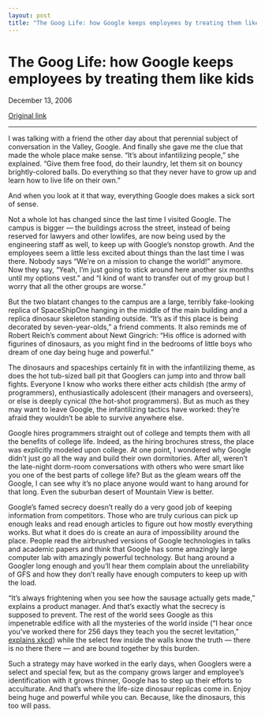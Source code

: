 ```yaml
---
layout: post
title: "The Goog Life: how Google keeps employees by treating them like kids"
---
```

The Goog Life: how Google keeps employees by treating them like kids
====================================================================

December 13, 2006

[Original link](http://www.aaronsw.com/weblog/googlife)

* * * * *

I was talking with a friend the other day about that perennial subject
of conversation in the Valley, Google. And finally she gave me the clue
that made the whole place make sense. “It’s about infantilizing people,”
she explained. “Give them free food, do their laundry, let them sit on
bouncy brightly-colored balls. Do everything so that they never have to
grow up and learn how to live life on their own.”

And when you look at it that way, everything Google does makes a sick
sort of sense.

Not a whole lot has changed since the last time I visited Google. The
campus is bigger — the buildings across the street, instead of being
reserved for lawyers and other lowlifes, are now being used by the
engineering staff as well, to keep up with Google’s nonstop growth. And
the employees seem a little less excited about things than the last time
I was there. Nobody says “We’re on a mission to change the world!”
anymore. Now they say, “Yeah, I’m just going to stick around here
another six months until my options vest.” and “I kind of want to
transfer out of my group but I worry that all the other groups are
worse.”

But the two blatant changes to the campus are a large, terribly
fake-looking replica of SpaceShipOne hanging in the middle of the main
building and a replica dinosaur skeleton standing outside. “It’s as if
this place is being decorated by seven-year-olds,” a friend comments. It
also reminds me of Robert Reich’s comment about Newt Gingrich: “His
office is adorned with figurines of dinosaurs, as you might find in the
bedrooms of little boys who dream of one day being huge and powerful.”

The dinosaurs and spaceships certainly fit in with the infantilizing
theme, as does the hot tub-sized ball pit that Googlers can jump into
and throw ball fights. Everyone I know who works there either acts
childish (the army of programmers), enthusiastically adolescent (their
managers and overseers), or else is deeply cynical (the hot-shot
programmers). But as much as they may want to leave Google, the
infantilizing tactics have worked: they’re afraid they wouldn’t be able
to survive anywhere else.

Google hires programmers straight out of college and tempts them with
all the benefits of college life. Indeed, as the hiring brochures
stress, the place was explicitly modeled upon college. At one point, I
wondered why Google didn’t just go all the way and build their own
dormitories. After all, weren’t the late-night dorm-room conversations
with others who were smart like you one of the best parts of college
life? But as the gleam wears off the Google, I can see why it’s no place
anyone would want to hang around for that long. Even the suburban desert
of Mountain View is better.

Google’s famed secrecy doesn’t really do a very good job of keeping
information from competitors. Those who are truly curious can pick up
enough leaks and read enough articles to figure out how mostly
everything works. But what it does do is create an aura of impossibility
around the place. People read the airbrushed versions of Google
technologies in talks and academic papers and think that Google has some
amazingly large computer lab with amazingly powerful technology. But
hang around a Googler long enough and you’ll hear them complain about
the unreliability of GFS and how they don’t really have enough computers
to keep up with the load.

“It’s always frightening when you see how the sausage actually gets
made,” explains a product manager. And that’s exactly what the secrecy
is supposed to prevent. The rest of the world sees Google as this
impenetrable edifice with all the mysteries of the world inside (“I hear
once you’ve worked there for 256 days they teach you the secret
levitation,” [explains xkcd](http://xkcd.com/c192.html)) while the
select few inside the walls know the truth — there is no there there —
and are bound together by this burden.

Such a strategy may have worked in the early days, when Googlers were a
select and special few, but as the company grows larger and employee’s
identification with it grows thinner, Google has to step up their
efforts to acculturate. And that’s where the life-size dinosaur replicas
come in. Enjoy being huge and powerful while you can. Because, like the
dinosaurs, this too will pass.
